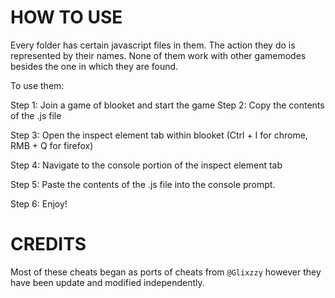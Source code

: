 # HOW TO USE

Every folder has certain javascript files in them. The action they do is represented by their names. 
None of them work with other gamemodes besides the one in which they are found.

To use them:

Step 1: Join a game of blooket and start the game
Step 2: Copy the contents of the .js file

Step 3: Open the inspect element tab within blooket (Ctrl + I for chrome, RMB + Q for firefox)

Step 4: Navigate to the console portion of the inspect element tab

Step 5: Paste the contents of the .js file into the console prompt.

Step 6: Enjoy!

# CREDITS

Most of these cheats began as ports of cheats from ```@Glixzzy``` however they have been update and modified independently.
